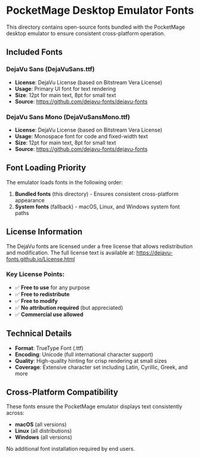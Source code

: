 # PocketMage Desktop Emulator Fonts

This directory contains open-source fonts bundled with the PocketMage desktop emulator to ensure consistent cross-platform operation.

## Included Fonts

### DejaVu Sans (DejaVuSans.ttf)
- **License**: DejaVu License (based on Bitstream Vera License)
- **Usage**: Primary UI font for text rendering
- **Size**: 12pt for main text, 8pt for small text
- **Source**: https://github.com/dejavu-fonts/dejavu-fonts

### DejaVu Sans Mono (DejaVuSansMono.ttf)
- **License**: DejaVu License (based on Bitstream Vera License)
- **Usage**: Monospace font for code and fixed-width text
- **Size**: 12pt for main text, 8pt for small text
- **Source**: https://github.com/dejavu-fonts/dejavu-fonts

## Font Loading Priority

The emulator loads fonts in the following order:

1. **Bundled fonts** (this directory) - Ensures consistent cross-platform appearance
2. **System fonts** (fallback) - macOS, Linux, and Windows system font paths

## License Information

The DejaVu fonts are licensed under a free license that allows redistribution and modification. The full license text is available at:
https://dejavu-fonts.github.io/License.html

### Key License Points:
- ✅ **Free to use** for any purpose
- ✅ **Free to redistribute** 
- ✅ **Free to modify**
- ✅ **No attribution required** (but appreciated)
- ✅ **Commercial use allowed**

## Technical Details

- **Format**: TrueType Font (.ttf)
- **Encoding**: Unicode (full international character support)
- **Quality**: High-quality hinting for crisp rendering at small sizes
- **Coverage**: Extensive character set including Latin, Cyrillic, Greek, and more

## Cross-Platform Compatibility

These fonts ensure the PocketMage emulator displays text consistently across:
- **macOS** (all versions)
- **Linux** (all distributions)
- **Windows** (all versions)

No additional font installation required by end users.
